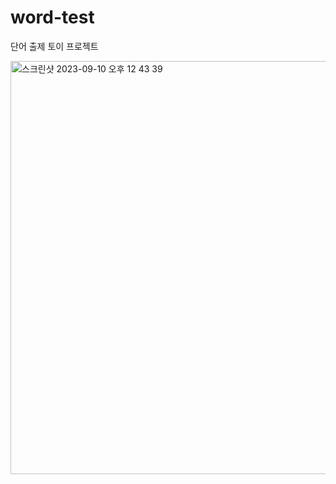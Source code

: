 # word-test
단어 출제 토이 프로젝트


<img width="661" alt="스크린샷 2023-09-10 오후 12 43 39" src="https://github.com/riceCakeSsamanKo/word-test/assets/121627245/ef9b5dc1-9874-4b30-b8d8-3e0b7dd84f1f">
